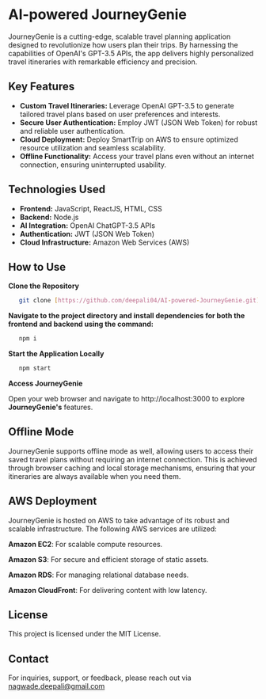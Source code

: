
# AI-powered JourneyGenie

JourneyGenie is a cutting-edge, scalable travel planning application designed to revolutionize how users plan their trips. By harnessing the capabilities of OpenAI's GPT-3.5 APIs, the app delivers highly personalized travel itineraries with remarkable efficiency and precision.

## Key Features

- **Custom Travel Itineraries:** Leverage OpenAI GPT-3.5 to generate tailored travel plans based on user preferences and interests.
- **Secure User Authentication:** Employ JWT (JSON Web Token) for robust and reliable user authentication.
- **Cloud Deployment:** Deploy SmartTrip on AWS to ensure optimized resource utilization and seamless scalability.
- **Offline Functionality:** Access your travel plans even without an internet connection, ensuring uninterrupted usability.

## Technologies Used

- **Frontend:** JavaScript, ReactJS, HTML, CSS
- **Backend:** Node.js
- **AI Integration:** OpenAI ChatGPT-3.5 APIs
- **Authentication:** JWT (JSON Web Token)
- **Cloud Infrastructure:** Amazon Web Services (AWS)

## How to Use

  **Clone the Repository**
   ```bash
      git clone [https://github.com/deepali04/AI-powered-JourneyGenie.git](https://github.com/deepali04/AI-Powered-JourneyGenie.git)
   ```
**Navigate to the project directory and install dependencies for both the frontend and backend using the command:**
   ```bash
      npm i
   ```
**Start the Application Locally**
  ```bash
     npm start
  ```
**Access JourneyGenie**

Open your web browser and navigate to http://localhost:3000 to explore **JourneyGenie's** features.

## Offline Mode
JourneyGenie supports offline mode as well, allowing users to access their saved travel plans without requiring an internet connection. This is achieved through browser caching and local storage mechanisms, ensuring that your itineraries are always available when you need them.

## AWS Deployment
JourneyGenie is hosted on AWS to take advantage of its robust and scalable infrastructure. The following AWS services are utilized:

**Amazon EC2**: For scalable compute resources.

**Amazon S3**: For secure and efficient storage of static assets.

**Amazon RDS**: For managing relational database needs.

**Amazon CloudFront**: For delivering content with low latency.

## License

This project is licensed under the MIT License.

## Contact

For inquiries, support, or feedback, please reach out via nagwade.deepali@gmail.com
